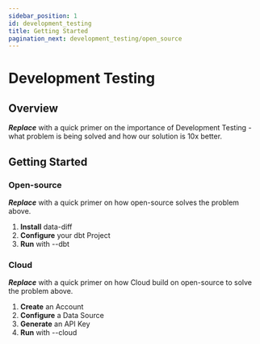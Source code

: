 ```yaml
---
sidebar_position: 1
id: development_testing
title: Getting Started
pagination_next: development_testing/open_source
---
```

# Development Testing

## Overview

***Replace*** with a quick primer on the importance of Development Testing - what problem is being solved and how our solution is 10x better.

## Getting Started

### Open-source

***Replace*** with a quick primer on how open-source solves the problem above.

1. **Install** data-diff
2. **Configure** your dbt Project
3. **Run** with --dbt

### Cloud

***Replace*** with a quick primer on how Cloud build on open-source to solve the problem above.

1. **Create** an Account
2. **Configure** a Data Source
3. **Generate** an API Key
4. **Run** with --cloud
